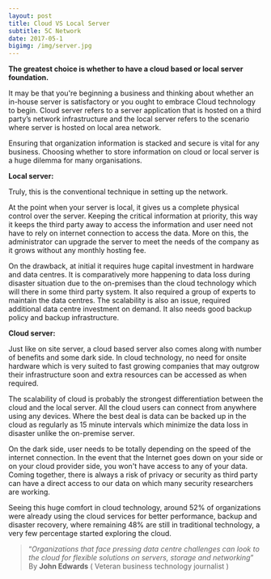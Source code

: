```yaml
---
layout: post
title: Cloud VS Local Server 
subtitle: 5C Network
date: 2017-05-1
bigimg: /img/server.jpg
---
```


**The greatest choice is whether to have a cloud based or local server foundation.**

It may be that you're beginning a business and thinking about whether an in-house server is satisfactory or you ought to embrace Cloud technology to begin. Cloud server refers to a server application that is hosted on a third party’s network infrastructure and the local server refers to the scenario where server is hosted on local area network. 

Ensuring that organization information is stacked and secure is vital for any business. Choosing whether to store information on cloud or local server is a huge dilemma for many organisations.

**Local server:**

Truly, this is the conventional technique in setting up the network. 

At the point when your server is local, it gives us a complete physical control over the server. Keeping the critical information at priority, this way it keeps the third party away to access the information and user need not have to rely on internet connection to access the data. More on this, the administrator can upgrade the server to meet the needs of the company as it grows without any monthly hosting fee.

On the drawback, at initial it requires huge capital investment in hardware and data centres. It is comparatively more happening to data loss during disaster situation due to the on-premises than the cloud technology which will there in some third party system. It also required a group of experts to maintain the data centres. The scalability is also an issue, required additional data centre investment on demand. It also needs good backup policy and backup infrastructure. 
  
**Cloud server:**

Just like on site server, a cloud based server also comes along with number of benefits and some dark side.  In cloud technology, no need for onsite hardware which is very suited to fast growing companies that may outgrow their infrastructure soon and extra resources can be accessed as when required.  

The scalability of cloud is probably the strongest differentiation between the cloud and the local server. All the cloud users can connect from anywhere using any devices. Where the best deal is data can be backed up in the cloud as regularly as 15 minute intervals which minimize the data loss in disaster unlike the on-premise server. 

On the dark side, user needs to be totally depending on the speed of the internet connection. In the event that the Internet goes down on your side or on your cloud provider side, you won't have access to any of your data. Coming together, there is always a risk of privacy or security as third party can have a direct access to our data on which many security researchers are working.

Seeing this huge comfort in cloud technology, around 52% of organizations were already using the cloud services for better performance, backup and disaster recovery, where remaining 48% are still in traditional technology, a very few percentage started exploring the cloud.  
   
>“_Organizations that face pressing data centre challenges can look to the cloud for flexible solutions on servers, storage and networking_” By **John Edwards** ( Veteran business technology journalist )

